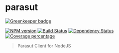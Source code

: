 # parasut

[![Greenkeeper badge](https://badges.greenkeeper.io/salimkayabasi/parasut.svg)](https://greenkeeper.io/)

[![NPM version][npm-image]][npm-url]
[![Build Status][travis-image]][travis-url]
[![Dependency Status][daviddm-image]][daviddm-url]
[![Coverage percentage][coveralls-image]][coveralls-url]

> Parasut Client for NodeJS

[npm-image]: https://badge.fury.io/js/parasut.svg
[npm-url]: https://npmjs.org/package/parasut
[travis-image]: https://travis-ci.org/salimkayabasi/parasut.svg?branch=master
[travis-url]: https://travis-ci.org/salimkayabasi/parasut
[daviddm-image]: https://david-dm.org/salimkayabasi/parasut.svg?theme=shields.io
[daviddm-url]: https://david-dm.org/salimkayabasi/parasut
[coveralls-image]: https://coveralls.io/repos/salimkayabasi/parasut/badge.svg
[coveralls-url]: https://coveralls.io/r/salimkayabasi/parasut
